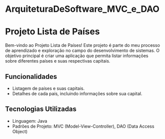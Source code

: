 # ArquiteturaDeSoftware_MVC_e_DAO

# Projeto Lista de Países

Bem-vindo ao Projeto Lista de Países! Este projeto é parte do meu processo de aprendizado e exploração no campo do desenvolvimento de sistemas. O objetivo principal é criar uma aplicação que permita listar informações sobre diferentes países e suas respectivas capitais.

## Funcionalidades

- Listagem de países e suas capitais.
- Detalhes de cada país, incluindo informações sobre sua capital.

## Tecnologias Utilizadas

- Linguagem: Java
- Padrões de Projeto: MVC (Model-View-Controller), DAO (Data Access Object)

